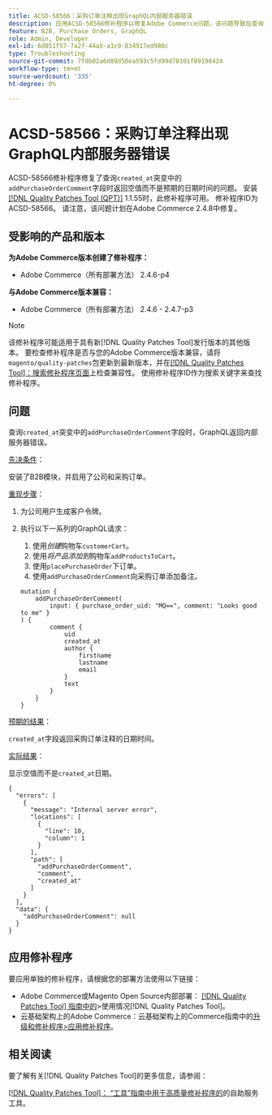 ```yaml
---
title: ACSD-58566：采购订单注释出现GraphQL内部服务器错误
description: 应用ACSD-58566修补程序以修复Adobe Commerce问题，该问题导致在查询“addPurchaseOrderComment”突变中的“created_at”字段时，GraphQL返回内部服务器错误。
feature: B2B, Purchase Orders, GraphQL
role: Admin, Developer
exl-id: 6d051f57-7a2f-44a5-a1c9-834917ed986c
type: Troubleshooting
source-git-commit: 7fdb02a6d89d50ea593c5fd99d78101f89198424
workflow-type: tm+mt
source-wordcount: '335'
ht-degree: 0%

---
```


# ACSD-58566：采购订单注释出现GraphQL内部服务器错误

ACSD-58566修补程序修复了查询`created_at`突变中的`addPurchaseOrderComment`字段时返回空值而不是预期的日期时间的问题。 安装[[!DNL Quality Patches Tool (QPT)]](/help/tools/quality-patches-tool/quality-patches-tool-to-self-serve-quality-patches.md) 1.1.55时，此修补程序可用。 修补程序ID为ACSD-58566。 请注意，该问题计划在Adobe Commerce 2.4.8中修复。

## 受影响的产品和版本

**为Adobe Commerce版本创建了修补程序：**

* Adobe Commerce（所有部署方法） 2.4.6-p4

**与Adobe Commerce版本兼容：**

* Adobe Commerce（所有部署方法） 2.4.6 - 2.4.7-p3

>[!NOTE]
>
>该修补程序可能适用于具有新[!DNL Quality Patches Tool]发行版本的其他版本。 要检查修补程序是否与您的Adobe Commerce版本兼容，请将`magento/quality-patches`包更新到最新版本，并在[[!DNL Quality Patches Tool]：搜索修补程序页面](https://experienceleague.adobe.com/tools/commerce-quality-patches/index.html?lang=zh-Hans)上检查兼容性。 使用修补程序ID作为搜索关键字来查找修补程序。

## 问题

查询`created_at`突变中的`addPurchaseOrderComment`字段时，GraphQL返回内部服务器错误。

<u>先决条件</u>：

安装了B2B模块，并启用了公司和采购订单。

<u>重现步骤</u>：

1. 为公司用户生成客户令牌。
1. 执行以下一系列的GraphQL请求：
   1. 使用&#x200B;*创建*&#x200B;购物车`customerCart`。
   1. 使用&#x200B;*将产品添加到*&#x200B;购物车`addProductsToCart`。
   1. 使用`placePurchaseOrder`下订单。
   1. 使用`addPurchaseOrderComment`向采购订单添加备注。

   ```
   mutation {
       addPurchaseOrderComment(
           input: { purchase_order_uid: "MQ==", comment: "Looks good to me" }
   ) {
           comment {
               uid
               created_at
               author {
                   firstname
                   lastname
                   email
               }
               text
           }
       }
   }
   ```

<u>预期的结果</u>：

`created_at`字段返回采购订单注释的日期时间。

<u>实际结果</u>：

显示空值而不是`created_at`日期。

```
{
  "errors": [
    {
      "message": "Internal server error",
      "locations": [
        {
          "line": 10,
          "column": 1
        }
      ],
      "path": [
        "addPurchaseOrderComment",
        "comment",
        "created_at"
      ]
    }
  ],
  "data": {
    "addPurchaseOrderComment": null
  }
}
```

## 应用修补程序

要应用单独的修补程序，请根据您的部署方法使用以下链接：

* Adobe Commerce或Magento Open Source内部部署： [[!DNL Quality Patches Tool] 指南中的](/help/tools/quality-patches-tool/usage.md)>使用情况[!DNL Quality Patches Tool]。
* 云基础架构上的Adobe Commerce：云基础架构上的Commerce指南中的[升级和修补程序>应用修补程序](https://experienceleague.adobe.com/docs/commerce-cloud-service/user-guide/develop/upgrade/apply-patches.html?lang=zh-Hans)。

## 相关阅读

要了解有关[!DNL Quality Patches Tool]的更多信息，请参阅：

[[!DNL Quality Patches Tool]： “工具”指南中用于高质量修补程序的](/help/tools/quality-patches-tool/quality-patches-tool-to-self-serve-quality-patches.md)的自助服务工具。
